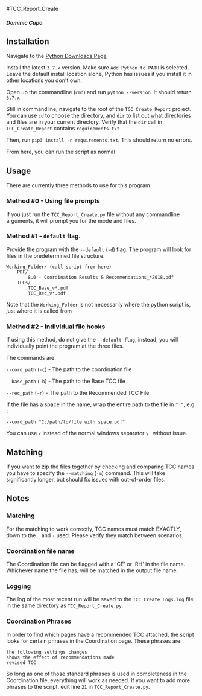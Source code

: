 #TCC_Report_Create
##### Dominic Cupo

## Installation
Navigate to the [Python Downloads Page](https://www.python.org/downloads/) 

Install the latest `3.7.x` version. Make sure `Add Python to PATH` is selected.
Leave the default install location alone, Python has issues if you install it in other locations you don't own. 

Open up the commandline (`cmd`) and run `python --version`. It should return `3.7.x`

Still in commandline, navigate to the root of the `TCC_Create_Report` project. You can use `cd` to choose the directory, 
and `dir` to list out what directories and files are in your current directory. Verify that the `dir` call in `TCC_Create_Report` 
contains `requirements.txt`

Then, run `pip3 install -r requirements.txt`. This should return no errors.

From here, you can run the script as normal

## Usage
There are currently three methods to use for this program.

### Method #0 - Using file prompts

If you just run the `TCC_Report_Create.py` file without any commandline arguments, it will prompt you for the mode and files.

### Method #1 - `default` flag. 

Provide the program with the `--default` (`-d`) flag. The program will look for files in the predetermined file structure. 

```
Working_Folder/ (call script from here)
    PDF/
        8.0 - Coordination Results & Recommendations_*2018.pdf
    TCCs/
        TCC_Base_v*.pdf
        TCC_Rec_v*.pdf
```

Note that the `Working_Folder` is not necessarily where the python script is, just where it is called from

### Method #2 - Individual file hooks
If using this method, do not give the `--default flag`, instead, you will individually point the program at the three files. 

The commands are:

`--cord_path` (`-c`) - The path to the coordination file

`--base_path` (`-b`) - The path to the Base TCC file

`--rec_path` (`-r`) - The path to the Recommended TCC File

If the file has a space in the name, wrap the entire path to the file in `" "`, e.g. :

`--cord_path "C:/path/to/file with space.pdf"`

You can use `/` instead of the normal windows separator `\ ` without issue.

## Matching

If you want to zip the files together by checking and comparing TCC names you have to specify the `--matching` (`-m`) 
command. This will take significantly longer, but should fix issues with out-of-order files. 

## Notes
### Matching
For the matching to work correctly, TCC names must match EXACTLY, down to the `_` and `-` used. Please verify they match 
between scenarios.   

### Coordination file name
The Coordination file can be flagged with a 'CE' or 'RH' in the file name. Whichever name the file has, will be matched
 in the output file name. 

### Logging
The log of the most recent run will be saved to the `TCC_Create_Logs.log` 
file in the same directory as `TCC_Report_Create.py`.

### Coordination Phrases
In order to find which pages have a recommended TCC attached, the script looks for certain phrases in the Coordination page. 
These phrases are:

```
the following settings changes
shows the effect of recommendations made
revised TCC
``` 

So long as one of those standard phrases is used in completeness in the Coordination file, everything will work as needed. 
If you want to add more phrases to the script, edit line `21` in `TCC_Report_Create.py`. 